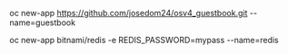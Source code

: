 
oc new-app https://github.com/josedom24/osv4_guestbook.git --name=guestbook

oc new-app bitnami/redis  -e REDIS_PASSWORD=mypass --name=redis

